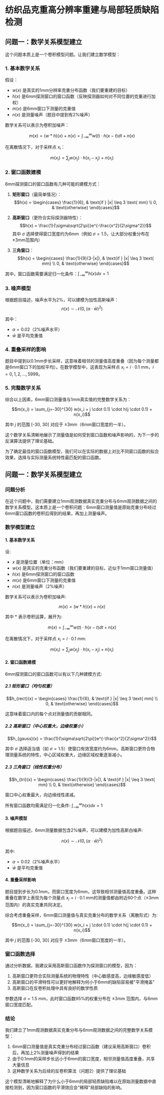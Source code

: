 # 纺织品克重高分辨率重建与局部轻质缺陷检测

## 问题一：数学关系模型建立

这个问题本质上是一个卷积模型问题。让我们建立数学模型：

### 1. 基本数学关系

假设：
- $w(x)$ 是真实的1mm分辨率克重分布函数（我们要重建的目标）
- $h(x)$ 是6mm探测窗口的窗口函数（反映探测器如何对不同位置的克重进行加权）
- $m(x)$ 是6mm窗口下测量的克重值
- $n(x)$ 是测量噪声（题目中提到有2%噪声）

数学关系可以表示为卷积加噪声：

$$m(x) = (w * h)(x) + n(x) = \int_{-\infty}^{\infty} w(t) \cdot h(x-t) dt + n(x)$$

在离散情况下，对于采样点 $x_i$：

$$m(x_i) = \sum_{j} w(x_j) \cdot h(x_i-x_j) + n(x_i)$$

### 2. 窗口函数建模

6mm探测窗口的窗口函数有几种可能的建模方式：

1. **矩形窗口**（最简单情况）：
   $$h(x) = \begin{cases}
   \frac{1}{6}, & \text{if } |x| \leq 3 \text{ mm} \\
   0, & \text{otherwise}
   \end{cases}$$

2. **高斯窗口**（更符合实际探测器特性）：
   $$h(x) = \frac{1}{\sigma\sqrt{2\pi}}e^{-\frac{x^2}{2\sigma^2}}$$
   其中 $\sigma$ 选择使得窗口宽度约为6mm（例如 $\sigma = 1.5$，让大部分权重分布在±3mm范围内）

3. **三角窗口**：
   $$h(x) = \begin{cases}
   \frac{1}{9}(3-|x|), & \text{if } |x| \leq 3 \text{ mm} \\
   0, & \text{otherwise}
   \end{cases}$$

其中，窗口函数需要满足归一化条件：$\int_{-\infty}^{\infty} h(x) dx = 1$

### 3. 噪声模型

根据题目描述，噪声水平为2%，可以建模为加性高斯噪声：
$$n(x) \sim \mathcal{N}(0, (\alpha \cdot \bar{w})^2)$$

其中：
- $\alpha = 0.02$（2%噪声水平）
- $\bar{w}$ 是平均克重值

### 4. 重叠采样的影响

题目中提到以0.1mm步长采样，这意味着相邻的测量值高度重叠（因为每个测量都是6mm窗口下的加权平均）。在数学模型中，这表现为采样点 $x_i = i \cdot 0.1$ mm，$i=0,1,2,...,5999$。

### 5. 完整数学关系

综合以上因素，6mm窗口测量值与1mm真实值的完整数学关系为：

$$m(x_i) = \sum_{j=-30}^{30} w(x_i + j \cdot 0.1) \cdot h(j \cdot 0.1) + n(x_i)$$

其中 $j$ 的范围 [-30, 30] 对应于 ±3mm（6mm窗口宽度的一半）。

这个数学关系清晰地展示了测量值是如何受到窗口函数和噪声影响的，为下一步的反演算法提供了理论基础。

为了确定最佳的窗口函数模型，我们可以在实际的数据上对比不同窗口函数的拟合效果，选择与实际测量系统特性最匹配的窗口函数。

## 问题一：数学关系模型建立

### 问题分析

在这个问题中，我们需要建立1mm观测数据真实克重分布与6mm观测数据之间的数学关系模型。这本质上是一个卷积问题：6mm窗口测量值是原始克重分布经过6mm窗口函数的卷积后得到的结果，再加上测量噪声。

### 数学模型建立

#### 1. 基本数学关系

设:
- $x$ 是测量位置（单位：mm）
- $w(x)$ 是真实的克重分布函数（我们要重建的目标，近似于1mm窗口测量值）
- $h(x)$ 是6mm探测窗口的窗口函数
- $m(x)$ 是6mm窗口下测量的克重值
- $n(x)$ 是测量噪声（2%噪声）

数学关系可以表示为卷积加噪声:

$$m(x) = (w * h)(x) + n(x)$$

其中 $*$ 表示卷积运算，展开为:

$$m(x) = \int_{-\infty}^{\infty} w(t) \cdot h(x-t) dt + n(x)$$

在离散情况下，对于采样点 $x_i = i \cdot 0.1$ mm:

$$m(x_i) = \sum_{j} w(x_j) \cdot h(x_i-x_j) + n(x_i)$$

#### 2. 窗口函数建模

6mm探测窗口的窗口函数可以有以下几种建模方式:

##### 2.1 矩形窗口（均匀权重）

$$h_{rect}(x) = \begin{cases}
\frac{1}{6}, & \text{if } |x| \leq 3 \text{ mm} \\
0, & \text{otherwise}
\end{cases}$$

这意味着窗口内的每个点对测量值的贡献相同。

##### 2.2 高斯窗口（中心权重大，边缘权重小）

$$h_{gauss}(x) = \frac{1}{\sigma\sqrt{2\pi}}e^{-\frac{x^2}{2\sigma^2}}$$

其中 $\sigma$ 选择适当值（如 $\sigma = 1.5$）使窗口有效宽度约为6mm。高斯窗口更符合物理测量系统的特性，中心区域权重大，边缘区域权重逐渐减小。

##### 2.3 三角窗口（线性权重分布）

$$h_{tri}(x) = \begin{cases}
\frac{1}{9}(3-|x|), & \text{if } |x| \leq 3 \text{ mm} \\
0, & \text{otherwise}
\end{cases}$$

窗口中心权重最大，向边缘线性递减。

所有窗口函数均需满足归一化条件: $\int_{-\infty}^{\infty} h(x) dx = 1$

#### 3. 噪声模型

根据题目描述，6mm测量数据包含2%噪声，可以建模为加性高斯白噪声:

$$n(x) \sim \mathcal{N}(0, (\alpha \cdot \bar{w})^2)$$

其中:
- $\alpha = 0.02$（2%噪声水平）
- $\bar{w}$ 是平均克重值

#### 4. 重叠采样影响

题目提到步长为0.1mm，而窗口宽度为6mm，这导致相邻测量值高度重叠。这种重叠在数学上表现为每个测量点 $x_i = i \cdot 0.1$ mm的测量值都由附近60个点（±3mm范围内）的真实克重共同决定。

综合考虑重叠采样，6mm窗口测量值与真实克重分布的数学关系（离散形式）为:

$$m(x_i) = \sum_{j=-30}^{30} w(x_i + j \cdot 0.1) \cdot h(j \cdot 0.1) + n(x_i)$$

其中 $j$ 的范围 [-30, 30] 对应于 ±3mm（6mm窗口宽度的一半）。

### 窗口函数选择

通过分析数据，我建议采用高斯窗口函数作为探测窗口的模型，因为：
1. 高斯窗口更符合实际测量系统的物理特性（中心敏感度高，边缘敏感度低）
2. 高斯窗口的平滑特性可以更好地解释为何小于6mm的缺陷容易被"平滑掩盖"
3. 高斯窗口在反卷积处理中具有良好的数学性质

参数选择 $\sigma = 1.5$ mm，此时窗口函数95%的权重分布在 ±3mm 范围内，与6mm窗口宽度匹配。

### 结论

我们建立了1mm观测数据真实克重分布与6mm观测数据之间的完整数学关系模型：

1. 6mm窗口测量值是真实克重分布经过窗口函数（建议采用高斯窗口）卷积后，再加上2%测量噪声得到的结果
2. 由于0.1mm的采样步长远小于6mm的窗口宽度，相邻测量值高度重叠，共享大量信息
3. 这种数学关系为后续的反卷积算法（问题2）提供了理论基础

这个模型清晰地解释了为什么小于6mm的局部轻质缺陷难以在原始测量数据中直接检测到，因为窗口函数的平滑效应会"稀释"局部缺陷的影响。
<!--stackedit_data:
eyJoaXN0b3J5IjpbMTMzMTk1OTY2MiwxNzIwNzU4Njc3XX0=
-->